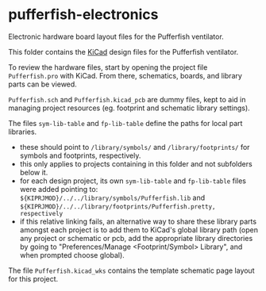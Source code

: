 # pufferfish-electronics

Electronic hardware board layout files for the Pufferfish ventilator.

This folder contains the [KiCad](https://kicad-pcb.org/) design files for the Pufferfish ventilator.

To review the hardware files, start by opening the project file `Pufferfish.pro` with KiCad. From there, schematics, boards, and library parts can be viewed.

`Pufferfish.sch` and `Pufferfish.kicad_pcb` are dummy files, kept to aid in managing project resources (eg. footprint and schematic library settings).

The files `sym-lib-table` and `fp-lib-table` define the paths for local part libraries. 
  * these should point to `/library/symbols/` and `/library/footprints/` for symbols and footprints, respectively. 
  * this only applies to projects containing in this folder and not subfolders below it. 
  * for each design project, its own `sym-lib-table` and `fp-lib-table` files were added pointing to: `${KIPRJMOD}/../../library/symbols/Pufferfish.lib` and `${KIPRJMOD}/../../library/footprints/Pufferfish.pretty, respectively`
  * if this relative linking fails, an alternative way to share these library parts amongst each project is to add them to KiCad's global library path (open any project or schematic or pcb, add the appropriate library directories by going to "Preferences/Manage <Footprint/Symbol> Library", and when prompted choose global).

The file `Pufferfish.kicad_wks` contains the template schematic page layout for this project.

